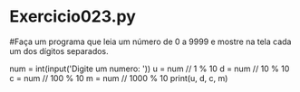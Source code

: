 # Exercicio023.py
#Faça um programa que leia um número de 0 a 9999 e mostre na tela cada um dos dígitos separados.

num = int(input('Digite um numero: '))
u = num // 1 % 10
d = num // 10 % 10
c = num // 100 % 10
m = num // 1000 % 10
print(u, d, c, m)
